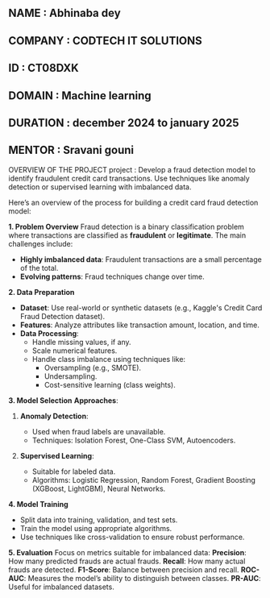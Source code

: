 NAME : Abhinaba dey
---
COMPANY : CODTECH IT SOLUTIONS
---
ID : CT08DXK
---
DOMAIN : Machine learning
---
DURATION : december 2024 to january 2025
---
MENTOR : Sravani gouni
---

OVERVIEW OF THE PROJECT
project : Develop a fraud detection model to identify fraudulent credit card
transactions. Use techniques like anomaly detection or supervised
learning with imbalanced data.

Here’s an overview of the process for building a credit card fraud detection model:


**1. Problem Overview**
Fraud detection is a binary classification problem where transactions are classified as **fraudulent** or **legitimate**. The main challenges include:
- **Highly imbalanced data**: Fraudulent transactions are a small percentage of the total.
- **Evolving patterns**: Fraud techniques change over time.


 **2. Data Preparation**
- **Dataset**: Use real-world or synthetic datasets (e.g., Kaggle's Credit Card Fraud Detection dataset).
- **Features**: Analyze attributes like transaction amount, location, and time.
- **Data Processing**:
  - Handle missing values, if any.
  - Scale numerical features.
  - Handle class imbalance using techniques like:
    - Oversampling (e.g., SMOTE).
    - Undersampling.
    - Cost-sensitive learning (class weights).


 **3. Model Selection**
 **Approaches**:
1. **Anomaly Detection**:
   - Used when fraud labels are unavailable.
   - Techniques: Isolation Forest, One-Class SVM, Autoencoders.

2. **Supervised Learning**:
   - Suitable for labeled data.
   - Algorithms: Logistic Regression, Random Forest, Gradient Boosting (XGBoost, LightGBM), Neural Networks.



 **4. Model Training**
- Split data into training, validation, and test sets.
- Train the model using appropriate algorithms.
- Use techniques like cross-validation to ensure robust performance.



 **5. Evaluation**
Focus on metrics suitable for imbalanced data:
 **Precision**: How many predicted frauds are actual frauds.
 **Recall**: How many actual frauds are detected.
 **F1-Score**: Balance between precision and recall.
 **ROC-AUC**: Measures the model’s ability to distinguish between classes.
 **PR-AUC**: Useful for imbalanced datasets.



